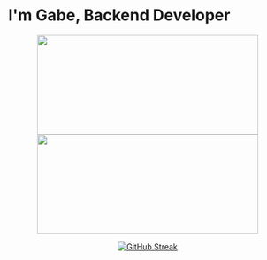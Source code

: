 # I'm Gabe, Backend Developer

<p align="center">
  <a href="https://github.com/ebagabe">
    <img height="180em" width=400px src="https://github-readme-stats-eight-theta.vercel.app/api?username=ebagabe&show_icons=true&theme=dark&include_all_commits=true&count_private=true"/><img height="180em" width=400px src="https://github-readme-stats-eight-theta.vercel.app/api/top-langs/?username=ebagabe&layout=compact&langs_count=8&theme=dark"/>
  </a>
</p>

<p align="center">
 <a href="https://git.io/streak-stats"><img src="https://streak-stats.demolab.com?user=ebagabe&theme=dark&border_radius=11.5" alt="GitHub Streak" /></a>
</p>
 



 
   

